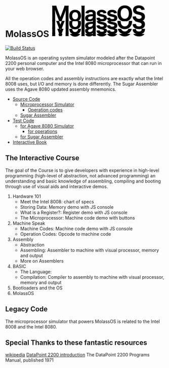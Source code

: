 MolassOS ![80's logo](logo.png)
===============================
[![Build Status](https://travis-ci.org/alexbrjo/MolassOS.svg?branch=master)](https://travis-ci.org/alexbrjo/MolassOS)

MolassOS is an operating system simulator modeled after the Datapoint 2200 
personal computer and the Intel 8080 microprocessor that can run in your web
browser.

All the operation codes and assembly instructions are exactly what the Intel 
8008 uses, but I/O and memory is done differently. The Sugar Assembler uses the 
Agave 8080 updated assembly mnemonics.

- [Source Code](src/) 
  - [Microprocessor Simulator](src/Agave8080) 
    - [Operation codes](src/Agave8080/instructions)
  - [Sugar Assembler](src/SugarAsm) 
- [Test Code](test/)
  - [for Agave 8080 Simulator](test/Agave8080) 
    - [for operations](test/Agave8080/instructions)
  - [for Sugar Assembler](test/SugarAsm) 
- [Interactive Book](test/) 

The Interactive Course
----------------------
The goal of the Course is to give developers with experience in high-level 
programming (high-level of abstraction, not advanced programming) an
understanding and basic knowledge of assembling, compiling and booting through 
use of visual aids and interactive demos.

1. Hardware 101
    * Meet the Intel 8008: chart of specs
    * Storing Data: Memory demo with JS console
    * What is a Register?: Register demo with JS console
    * The Microprocessor: Machine code demo with buttons
2. Machine Speak
    * Machine Codes: Machine code demo with JS console
    * Operation Codes: Opcode to machine code 
3. Assembly
    * Abstraction
    * Assembling: Assembler to machine with visual processor, memory and output
    * More on Assemblers
4. BASIC
    * The Language: 
    * Compilation: Compiler to assembly to machine with visual processor, memory and output
5. Bootloaders and the OS
6. MolassOS

Legacy Code
-----------
The microprocessor simulator that powers MolassOS is related to the Intel 8008 
and the Intel 8080. 

Special Thanks to these fantastic resources
-------------------------------------------
[wikipedia](https://en.wikipedia.org/wiki/BASIC)
[DataPoint 2200 introduction](http://www.sbprojects.com/sbasm/dp2200.php)
The DataPoint 2200 Programs Manual, published 1971
